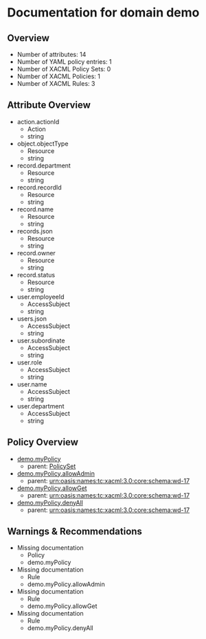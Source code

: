 # Documentation for domain demo
## Overview
 - Number of attributes: 14
 - Number of YAML policy entries: 1
 - Number of XACML Policy Sets: 0
 - Number of XACML Policies: 1
 - Number of XACML Rules: 3
## Attribute Overview
 - action.actionId
   - Action
   - string
 - object.objectType
   - Resource
   - string
 - record.department
   - Resource
   - string
 - record.recordId
   - Resource
   - string
 - record.name
   - Resource
   - string
 - records.json
   - Resource
   - string
 - record.owner
   - Resource
   - string
 - record.status
   - Resource
   - string
 - user.employeeId
   - AccessSubject
   - string
 - users.json
   - AccessSubject
   - string
 - user.subordinate
   - AccessSubject
   - string
 - user.role
   - AccessSubject
   - string
 - user.name
   - AccessSubject
   - string
 - user.department
   - AccessSubject
   - string
## Policy Overview
 - [demo.myPolicy](#demo.myPolicy)
   - parent: [PolicySet](#PolicySet)
 - [demo.myPolicy.allowAdmin](#demo.myPolicy.allowAdmin)
   - parent: [urn:oasis:names:tc:xacml:3.0:core:schema:wd-17](#urn:oasis:names:tc:xacml:3.0:core:schema:wd-17)
 - [demo.myPolicy.allowGet](#demo.myPolicy.allowGet)
   - parent: [urn:oasis:names:tc:xacml:3.0:core:schema:wd-17](#urn:oasis:names:tc:xacml:3.0:core:schema:wd-17)
 - [demo.myPolicy.denyAll](#demo.myPolicy.denyAll)
   - parent: [urn:oasis:names:tc:xacml:3.0:core:schema:wd-17](#urn:oasis:names:tc:xacml:3.0:core:schema:wd-17)
## Warnings & Recommendations
 - Missing documentation
   - Policy
   - demo.myPolicy
 - Missing documentation
   - Rule
   - demo.myPolicy.allowAdmin
 - Missing documentation
   - Rule
   - demo.myPolicy.allowGet
 - Missing documentation
   - Rule
   - demo.myPolicy.denyAll
